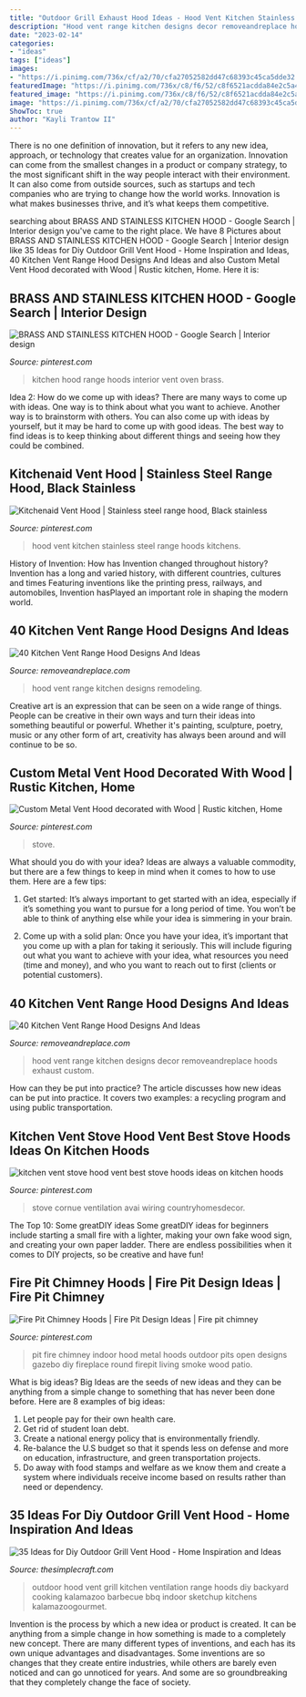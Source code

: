 ```yaml
---
title: "Outdoor Grill Exhaust Hood Ideas - Hood Vent Kitchen Stainless Steel Range Hoods Kitchens"
description: "Hood vent range kitchen designs decor removeandreplace hoods exhaust custom"
date: "2023-02-14"
categories:
- "ideas"
tags: ["ideas"]
images:
- "https://i.pinimg.com/736x/cf/a2/70/cfa27052582dd47c68393c45ca5dde32.jpg"
featuredImage: "https://i.pinimg.com/736x/c8/f6/52/c8f6521acdda84e2c5a4fcd1f36d88df--fire-pits-yard-ideas.jpg"
featured_image: "https://i.pinimg.com/736x/c8/f6/52/c8f6521acdda84e2c5a4fcd1f36d88df--fire-pits-yard-ideas.jpg"
image: "https://i.pinimg.com/736x/cf/a2/70/cfa27052582dd47c68393c45ca5dde32.jpg"
ShowToc: true
author: "Kayli Trantow II"
---
```



There is no one definition of innovation, but it refers to any new idea, approach, or technology that creates value for an organization. Innovation can come from the smallest changes in a product or company strategy, to the most significant shift in the way people interact with their environment. It can also come from outside sources, such as startups and tech companies who are trying to change how the world works. Innovation is what makes businesses thrive, and it’s what keeps them competitive.

	

		
searching about BRASS AND STAINLESS KITCHEN HOOD - Google Search | Interior design you've came to the right place. We have 8 Pictures about BRASS AND STAINLESS KITCHEN HOOD - Google Search | Interior design like 35 Ideas for Diy Outdoor Grill Vent Hood - Home Inspiration and Ideas, 40 Kitchen Vent Range Hood Designs And Ideas and also Custom Metal Vent Hood decorated with Wood | Rustic kitchen, Home. Here it is:
		
    
## BRASS AND STAINLESS KITCHEN HOOD - Google Search | Interior Design

<img loading=lazy src="https://i.pinimg.com/736x/39/09/0c/39090cdc670f0e179f05f6ec4286063b.jpg" onerror="this.onerror=null;this.src='https://tse4.mm.bing.net/th?id=OIP.v1wkXSKjCfs12omxVjO0SQHaJ4&amp;pid=15.1';" alt="BRASS AND STAINLESS KITCHEN HOOD - Google Search | Interior design">

_Source: pinterest.com_

>kitchen hood range hoods interior vent oven brass. 

	

Idea 2: How do we come up with ideas?
There are many ways to come up with ideas. One way is to think about what you want to achieve. Another way is to brainstorm with others. You can also come up with ideas by yourself, but it may be hard to come up with good ideas. The best way to find ideas is to keep thinking about different things and seeing how they could be combined.

    
## Kitchenaid Vent Hood | Stainless Steel Range Hood, Black Stainless

<img loading=lazy src="https://i.pinimg.com/736x/cf/a2/70/cfa27052582dd47c68393c45ca5dde32.jpg" onerror="this.onerror=null;this.src='https://tse4.mm.bing.net/th?id=OIP.rr9oyh6z2Sk3Wv11bwWq6gHaJS&amp;pid=15.1';" alt="Kitchenaid Vent Hood | Stainless steel range hood, Black stainless">

_Source: pinterest.com_

>hood vent kitchen stainless steel range hoods kitchens. 

	

History of Invention: How has Invention changed throughout history?
Invention has a long and varied history, with different countries, cultures and times Featuring inventions like the printing press, railways, and automobiles, Invention hasPlayed an important role in shaping the modern world.

    
## 40 Kitchen Vent Range Hood Designs And Ideas

<img loading=lazy src="https://removeandreplace.com/wp-content/uploads/2015/08/40-Kitchen-Vent-Range-Hood-Design-Ideas_03.jpg" onerror="this.onerror=null;this.src='https://tse2.mm.bing.net/th?id=OIP.Nt4SWAT6vlFNYWbIayc9kwAAAA&amp;pid=15.1';" alt="40 Kitchen Vent Range Hood Designs And Ideas">

_Source: removeandreplace.com_

>hood vent range kitchen designs remodeling. 

	

Creative art is an expression that can be seen on a wide range of things. People can be creative in their own ways and turn their ideas into something beautiful or powerful. Whether it's painting, sculpture, poetry, music or any other form of art, creativity has always been around and will continue to be so.

    
## Custom Metal Vent Hood Decorated With Wood | Rustic Kitchen, Home

<img loading=lazy src="https://i.pinimg.com/originals/f8/ef/bc/f8efbcccfeb034330a73254060463c88.png" onerror="this.onerror=null;this.src='https://tse3.mm.bing.net/th?id=OIP.GhvLlAaakipMtzvyrTzotAHaLF&amp;pid=15.1';" alt="Custom Metal Vent Hood decorated with Wood | Rustic kitchen, Home">

_Source: pinterest.com_

>stove. 

	

What should you do with your idea?
Ideas are always a valuable commodity, but there are a few things to keep in mind when it comes to how to use them. Here are a few tips: 
1. Get started: It’s always important to get started with an idea, especially if it’s something you want to pursue for a long period of time. You won’t be able to think of anything else while your idea is simmering in your brain.

2. Come up with a solid plan: Once you have your idea, it’s important that you come up with a plan for taking it seriously. This will include figuring out what you want to achieve with your idea, what resources you need (time and money), and who you want to reach out to first (clients or potential customers). 


    
## 40 Kitchen Vent Range Hood Designs And Ideas

<img loading=lazy src="https://removeandreplace.com/wp-content/uploads/2015/08/40-Kitchen-Vent-Range-Hood-Design-Ideas_02.jpg" onerror="this.onerror=null;this.src='https://tse2.mm.bing.net/th?id=OIP.Pe-vLeqdLNOthTKorgCkRQAAAA&amp;pid=15.1';" alt="40 Kitchen Vent Range Hood Designs And Ideas">

_Source: removeandreplace.com_

>hood vent range kitchen designs decor removeandreplace hoods exhaust custom. 

	

How can they be put into practice?
The article discusses how new ideas can be put into practice. It covers two examples: a recycling program and using public transportation.

    
## Kitchen Vent Stove Hood Vent Best Stove Hoods Ideas On Kitchen Hoods

<img loading=lazy src="https://i.pinimg.com/originals/a7/c7/40/a7c7400417e51af8906510fb8f7328f7.jpg" onerror="this.onerror=null;this.src='https://tse3.mm.bing.net/th?id=OIP.IZSXVa3gf14ZBc9iMvbCZwHaKw&amp;pid=15.1';" alt="kitchen vent stove hood vent best stove hoods ideas on kitchen hoods">

_Source: pinterest.com_

>stove cornue ventilation avai wiring countryhomesdecor. 

	

The Top 10: Some greatDIY ideas
Some greatDIY ideas for beginners include starting a small fire with a lighter, making your own fake wood sign, and creating your own paper ladder. There are endless possibilities when it comes to DIY projects, so be creative and have fun!

    
## Fire Pit Chimney Hoods | Fire Pit Design Ideas | Fire Pit Chimney

<img loading=lazy src="https://i.pinimg.com/736x/c8/f6/52/c8f6521acdda84e2c5a4fcd1f36d88df--fire-pits-yard-ideas.jpg" onerror="this.onerror=null;this.src='https://tse2.mm.bing.net/th?id=OIP.8pG9e0SbmED3okkdZoT6VQHaJ3&amp;pid=15.1';" alt="Fire Pit Chimney Hoods | Fire Pit Design Ideas | Fire pit chimney">

_Source: pinterest.com_

>pit fire chimney indoor hood metal hoods outdoor pits open designs gazebo diy fireplace round firepit living smoke wood patio. 

	

What is big ideas?
Big Ideas are the seeds of new ideas and they can be anything from a simple change to something that has never been done before. Here are 8 examples of big ideas: 
1. Let people pay for their own health care. 
2. Get rid of student loan debt. 
3. Create a national energy policy that is environmentally friendly. 
4. Re-balance the U.S budget so that it spends less on defense and more on education, infrastructure, and green transportation projects. 
5. Do away with food stamps and welfare as we know them and create a system where individuals receive income based on results rather than need or dependency. 

    
## 35 Ideas For Diy Outdoor Grill Vent Hood - Home Inspiration And Ideas

<img loading=lazy src="https://thesimplecraft.com/wp-content/uploads/2019/08/diy-outdoor-grill-vent-hood-lovely-outdoor-vent-hood-outdoor-cooking-in-2019-of-diy-outdoor-grill-vent-hood.jpg" onerror="this.onerror=null;this.src='https://tse4.mm.bing.net/th?id=OIP.wyXOodBtlZkGkRzitSysPAHaDt&amp;pid=15.1';" alt="35 Ideas for Diy Outdoor Grill Vent Hood - Home Inspiration and Ideas">

_Source: thesimplecraft.com_

>outdoor hood vent grill kitchen ventilation range hoods diy backyard cooking kalamazoo barbecue bbq indoor sketchup kitchens kalamazoogourmet. 

	

Invention is the process by which a new idea or product is created. It can be anything from a simple change in how something is made to a completely new concept. There are many different types of inventions, and each has its own unique advantages and disadvantages. Some inventions are so changes that they create entire industries, while others are barely even noticed and can go unnoticed for years. And some are so groundbreaking that they completely change the face of society.

